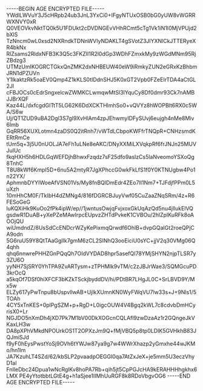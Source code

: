 -----BEGIN AGE ENCRYPTED FILE-----
YWdlLWVuY3J5cHRpb24ub3JnL3YxCi0+IFgyNTUxOSB0bG0yUW8vWGRRWXNVY0xR
Q0VEOVkvNktTQ0k5U1FDUkt2cDVDNGEvVHhRCmt5cTg1Vk1iN1I0MjVPUjd2bXlS
TzNncm0wL0xsd2NXRndkTDNnWVIyNDAKLT4gSVotZ3JlYXNlCkJTTERyeXR4bkNx
RlZsams2RldxNFB3K3Q5c3FKZlI1R2l0dGp3WDhFZmxkMy9zWGdMNm95RjZBdzg3
UTMzUmIKOGRCTGkxQnZMK2dxNHBEUW40eW9iRmkyZUN2eGRxKzBhbmJRN1dPZUVn
Y1lkaktzRk5oaEV0Qmp4Z1kKLS0tIDdnSHJ5K0xGT2Vpb0FZeEIrTDA4aCtGL2Jl
cFBJOCs0cEdrSngxelcwZWMKCLwmqwMtSl3IYquCy8Df0dmr93Ck7nAMBJJBrXQF
Kaz44L/dxfcgdGITtT5LG62K6DdXCKTHlmhSo0+vQVYz8hWOPBlt6RX0c5WA/S6w
Uj/QT1ZUD9uBA2Dgl3S7gI9XvHlAm4zpJEhwmyIDFySUvj6eujgh4nMe8Miv6lmb
GqRR56XUXLotmn4zaDS0Q2itRnh7/vWTdLCbpoKWFfrTNQpR+CNHzsmdKERtRmCe
tUm5q+3j5U0nUOLJA7eFh1uLNe8eAKC/DNyXXMiLXVqkpRf6frJNJn25MUVJuIUc
fkqHXH5h6HDLGqWEFDjhBhwxFzqdz7sF25dfo9asIzCs5laNveomoYSXoQg8TnhC
T8U8kWf6KmpI5D+6nu5A2mtyR7JgXPhccG0wkFkLfS1f0Y0KTNUgbw4Po1n22YX/
AphmnbDYYIWoeAfVSN01Vs/My8fnBQlDmEdr4ZEo7lI1Nm7+TJFdjfPPm0L5uXzh
10mHhCM0F/TkIbH4dZMNg4/816fDGRCBJuyVwf05CuZaaZNqSRm/4z+R6FESoGeG
luKQXiHk9KuOo2fPk4ipW/ep//1jwntusOwjqFvjxoxGkUqAzQd5nu4jllukElVQ
gsdwR1DuAB+yXePZeMAwIrpcEUpvzZHTdPvkeK1CVBOu/2hlZpIKuRFk8oAOOjQU
wiUmdndZ/8UsSdCcENDcrWZyKePixmqQrwdf6OhlB+dvpGQaIGt2roeQPjCA9odn
5G6ruU59Y8QtTAaGgIlk7gmM6zCL2SINhQ3ooEiciU0sYC+jjV2q30VMg06Q4qhh
qhq6nnwrePHHZGnPQqQh7OIdVYDAD8hpr5asefQI78YMjSHYN2njpTLSR7y3ZU6O
yyNH7SjSRY0YhTPA9ZvARTysm+zTPHMIk9vTM/c2zJBJrWae3/SQMGcuPD3krOcQ
a5kqOf7DSf0hiXFCF3bKZkTSckjbyddDV/hi/PDtBR7LHgJL0C+SrLBVD9Y/Mx5w
ELZy617yPwTnpu8bUspvllwAB+UjIkXUmnKN0WyFWqVU7lw33s+J+9Nls1/5TOAh
4CY5xTnKES+0plPgSZM+p+RgD+L0igcOUW4V4Bgq2kWL7c8cdvbDmHCyrisX0+Lr
NGJDO5nXmDh4jXD7Pk7M1bV00DkXOGcnCQLAfl9zwDzaAz1r2GQngeJkVKaxLH3w
DA8pXPhVMkdNPOUrkOS1T2OPXzJm9Q+fMjVBQ5p8tp0LDIK5GVHkhB83JQJmiSJd
f9yF0hEysPwstYoSj9OVh6tYWJw87ya9g7w4WWrXhazp2yGmxhe44wJKMo/hn1lm
JA7KzuhLT4SZd/62/kbSLP2pvaadpOEGGI0qa7AtZxJeX+je5mm5U3eczVhyD1al
FnIleDbc24Dpua1wNcRglKv8hoPA7Rb+qih5jt5CpPGJcHA9kERAHHHhgkhx6LMX
PE4yYtotbbtLGtE4g+h1aSjee1IIMhUuRGF8k8RDoVbgvOG6
-----END AGE ENCRYPTED FILE-----
